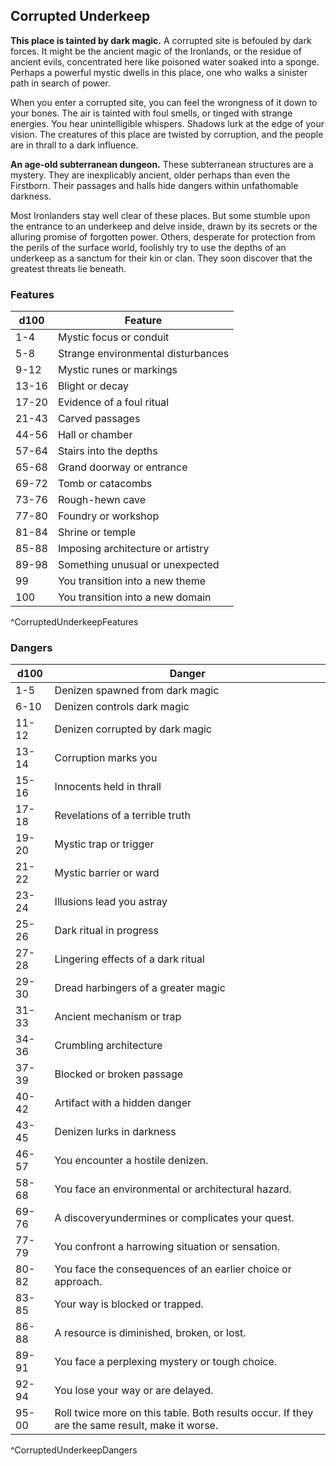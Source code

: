 ## Corrupted Underkeep
**This place is tainted by dark magic.** A corrupted site is befouled by dark forces. It might be the ancient magic of the Ironlands, or the residue of ancient evils, concentrated here like poisoned water soaked into a sponge. Perhaps a powerful mystic dwells in this place, one who walks a sinister path in search of power.

When you enter a corrupted site, you can feel the wrongness of it down to your bones. The air is tainted with foul smells, or tinged with strange energies. You hear unintelligible whispers. Shadows lurk at the edge of your vision. The creatures of this place are twisted by corruption, and the people are in thrall to a dark influence.

**An age-old subterranean dungeon.** These subterranean structures are a mystery. They are inexplicably ancient, older perhaps than even the Firstborn. Their passages and halls hide dangers within unfathomable darkness.

Most Ironlanders stay well clear of these places. But some stumble upon the entrance to an underkeep and delve inside, drawn by its secrets or the alluring promise of forgotten power. Others, desperate for protection from the perils of the surface world, foolishly try to use the depths of an underkeep as a sanctum for their kin or clan. They soon discover that the greatest threats lie beneath.

### Features
| d100  | Feature  |
|-------|----------|
| 1-4 | Mystic focus or conduit  |
| 5-8 | Strange environmental disturbances  |
| 9-12 | Mystic runes or markings  |
| 13-16 | Blight or decay  |
| 17-20 | Evidence of a foul ritual  |
| 21-43 | Carved passages  |
| 44-56 | Hall or chamber  |
| 57-64 | Stairs into the depths  |
| 65-68 | Grand doorway or entrance  |
| 69-72 | Tomb or catacombs  |
| 73-76 | Rough-hewn cave  |
| 77-80 | Foundry or workshop  |
| 81-84 | Shrine or temple  |
| 85-88 | Imposing architecture or artistry  |
| 89-98 | Something unusual or unexpected  |
| 99 | You transition into a new theme  |
| 100 | You transition into a new domain  |
^CorruptedUnderkeepFeatures

### Dangers
| d100  | Danger  |
|-------|----------|
| 1-5 | Denizen spawned from dark magic  |
| 6-10 | Denizen controls dark magic  |
| 11-12 | Denizen corrupted by dark magic  |
| 13-14 | Corruption marks you  |
| 15-16 | Innocents held in thrall  |
| 17-18 | Revelations of a terrible truth  |
| 19-20 | Mystic trap or trigger  |
| 21-22 | Mystic barrier or ward  |
| 23-24 | Illusions lead you astray  |
| 25-26 | Dark ritual in progress  |
| 27-28 | Lingering effects of a dark ritual  |
| 29-30 | Dread harbingers of a greater magic  |
| 31-33 | Ancient mechanism or trap  |
| 34-36 | Crumbling architecture  |
| 37-39 | Blocked or broken passage  |
| 40-42 | Artifact with a hidden danger  |
| 43-45 | Denizen lurks in darkness  |
| 46-57 | You encounter a hostile denizen.
| 58-68 | You face an environmental or architectural hazard.
| 69-76 | A discoveryundermines or complicates your quest.
| 77-79 | You confront a harrowing situation or sensation.
| 80-82 | You face the consequences of an earlier choice or approach.
| 83-85 | Your way is blocked or trapped.
| 86-88 | A resource is diminished, broken, or lost.
| 89-91 | You face a perplexing mystery or tough choice.
| 92-94 | You lose your way or are delayed.
| 95-00 | Roll twice more on this table. Both results occur. If they are the same result, make it worse.
^CorruptedUnderkeepDangers

